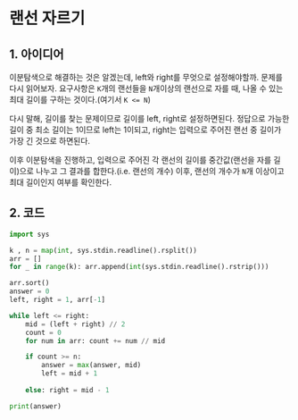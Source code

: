 # 랜선 자르기

## 1. 아이디어

이분탐색으로 해결하는 것은 알겠는데, left와 right를 무엇으로 설정해야할까. 문제를 다시 읽어보자. 요구사항은 `K`개의 랜선들을 `N`개이상의 랜선으로 자를 때, 나올 수 있는 최대 길이를 구하는 것이다.(여기서 `K <= N`)

다시 말해, 길이를 찾는 문제이므로 길이를 left, right로 설정하면된다. 정답으로 가능한 길이 중 최소 길이는 1이므로 left는 1이되고, right는 입력으로 주어진 랜선 중 길이가 가장 긴 것으로 하면된다.

이후 이분탐색을 진행하고, 입력으로 주어진 각 랜선의 길이를 중간값(랜선을 자를 길이)으로 나누고 그 결과를 합한다.(i.e. 랜선의 개수) 이후, 랜선의 개수가 `N`개 이상이고 최대 길이인지 여부를 확인한다.

## 2. 코드

```python
import sys

k , n = map(int, sys.stdin.readline().rsplit())
arr = []
for _ in range(k): arr.append(int(sys.stdin.readline().rstrip()))

arr.sort()
answer = 0
left, right = 1, arr[-1]

while left <= right:
    mid = (left + right) // 2
    count = 0
    for num in arr: count += num // mid

    if count >= n:
        answer = max(answer, mid)
        left = mid + 1
    
    else: right = mid - 1

print(answer)
```